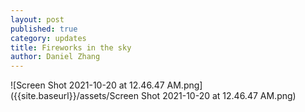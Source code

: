 ```yaml
---
layout: post
published: true
category: updates
title: Fireworks in the sky
author: Daniel Zhang
---
```

![Screen Shot 2021-10-20 at 12.46.47 AM.png]({{site.baseurl}}/assets/Screen Shot 2021-10-20 at 12.46.47 AM.png)

